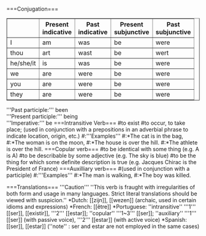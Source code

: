 ===Conjugation===
<table border=1>
<tr><th>  <th>Present<br>indicative<th>Past<br>indicative
<th>Present<br>subjunctive<th>Past<br>subjunctive</tr>
<tr><td>I</td><td>am</td><td>was</td><td>be</td><td>were</td>
<tr><td>thou</td><td>art</td><td>wast</td><td>be</td><td>wert</td>
<tr><td>he/she/it</td><td>is</td><td>was</td><td>be</td><td>were</td>
<tr><td>we</td><td>are</td><td>were</td><td>be</td><td>were</td>
<tr><td>you</td><td>are</td><td>were</td><td>be</td><td>were</td>
<tr><td>they</td><td>are</td><td>were</td><td>be</td><td>were</td>
</table>
'''Past participle:''' been<br>
'''Present participle:''' being<br>
'''Imperative:''' be
===Intransitive Verb===
#to exist
#to occur, to take place; (used in conjunction with a prepositions in an adverbial phrase to indicate location, origin, etc.)
#:'''Examples'''
#:*The cat is in the bag, 
#:*The woman is on the moon, 
#:*The house is over the hill.
#:*The athlete is over the hill.
===Copular verb===
#to be identical with some thing (e.g. A is A) 
#to be describable by some adjective (e.g. The sky is blue)
#to be the thing for which some definite description is true (e.g. Jacques Chirac is the President of France)
===Auxilliary verb===
#(used in conjunction with a participle)
#:'''Examples'''
#:*The man is walking, 
#:*The boy was killed.

===Translations===
'''Caution''' ''This verb is fraught with irregularities of both form and usage in many languages.  Strict literal translations should be viewed with suspicion.''
*Dutch: [[zijn]], [[wezen]] (archaic, used in certain idioms and expressions)
*French: [[être]]
*Portuguese: ''intransitive'' '''1''' [[ser]], [[existir]], '''2''' [[estar]]; ''copular'' '''1~3''' [[ser]]; ''auxiliary'' '''1''' [[ser]] (with passive voice), '''2''' [[estar]] (with active voice)
*Spanish: [[ser]], [[estar]] (''note'' : ser and estar are not employed in the same cases)